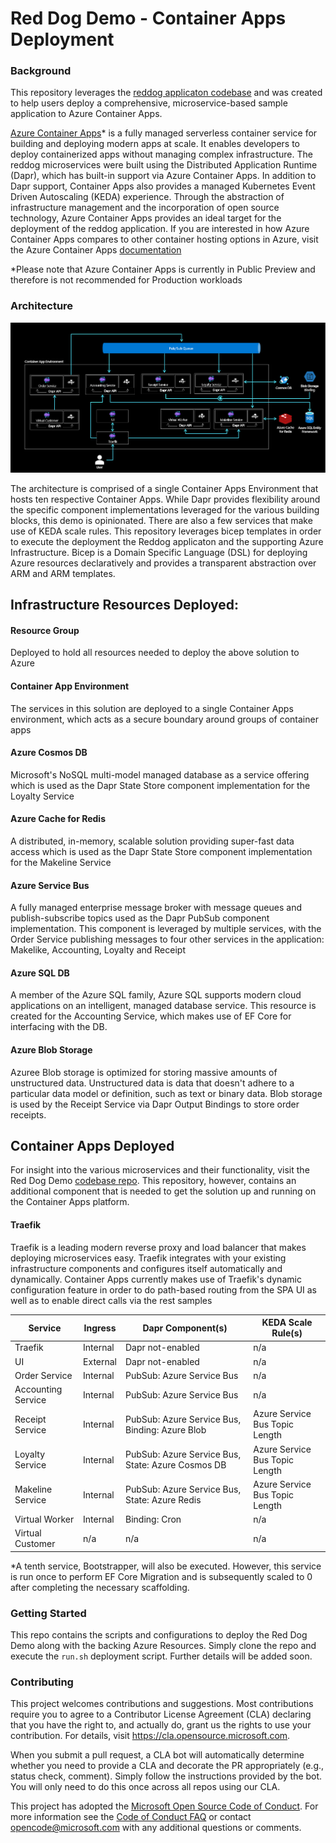 # Red Dog Demo - Container Apps Deployment

### Background

This repository leverages the [reddog applicaton codebase](https://github.com/Azure/reddog-code) and was created to help users deploy a comprehensive, microservice-based sample application to Azure Container Apps. 

[Azure Container Apps](https://azure.microsoft.com/en-us/services/container-apps/)* is a fully managed serverless container service for building and deploying modern apps at scale. It enables developers to deploy containerized apps without managing complex infrastructure. The reddog microservices were built using the Distributed Application Runtime (Dapr), which has built-in support via Azure Container Apps. In addition to Dapr support, Container Apps also provides a managed Kubernetes Event Driven Autoscaling (KEDA) experience. Through the abstraction of infrastructure management and the incorporation of open source technology, Azure Container Apps provides an ideal target for the deployment of the reddog application. If you are interested in how Azure Container Apps compares to other container hosting options in Azure, visit the Azure Container Apps [documentation](https://docs.microsoft.com/en-us/azure/container-apps/compare-options)

*Please note that Azure Container Apps is currently in Public Preview and therefore is not recommended for Production workloads

### Architecture

![Architecture diagram](assets/reddog_containerapps.png)

The architecture is comprised of a single Container Apps Environment that hosts ten respective Container Apps. While Dapr provides flexibility around the specific component implementations leveraged for the various building blocks, this demo is opinionated. There are also a few services that make use of KEDA scale rules. This repository leverages bicep templates in order to execute the deployment the Reddog applicaton and the supporting Azure Infrastructure. Bicep is a Domain Specific Language (DSL) for deploying Azure resources declaratively and provides a transparent abstraction over ARM and ARM templates.  

## Infrastructure Resources Deployed: 

#### Resource Group
Deployed to hold all resources needed to deploy the above solution to Azure

#### Container App Environment 
The services in this solution are deployed to a single Container Apps environment, which acts as a secure boundary around groups of container apps

#### Azure Cosmos DB 
Microsoft's NoSQL multi-model managed database as a service offering which is used as the Dapr State Store component implementation for the Loyalty Service

#### Azure Cache for Redis 
A distributed, in-memory, scalable solution providing super-fast data access which is used as the Dapr State Store component implementation for the Makeline Service

#### Azure Service Bus 
A fully managed enterprise message broker with message queues and publish-subscribe topics used as the Dapr PubSub component implementation. This component is leveraged by multiple services, with the Order Service publishing messages to four other services in the application: Makelike, Accounting, Loyalty and Receipt

#### Azure SQL DB 
A member of the Azure SQL family, Azure SQL supports modern cloud applications on an intelligent, managed database service. This resource is created for the Accounting Service, which makes use of EF Core for interfacing with the DB. 

#### Azure Blob Storage 
Azuree Blob storage is optimized for storing massive amounts of unstructured data. Unstructured data is data that doesn't adhere to a particular data model or definition, such as text or binary data. Blob storage is used by the Receipt Service via Dapr Output Bindings to store order receipts.

## Container Apps Deployed 
For insight into the various microservices and their functionality, visit the Red Dog Demo [codebase repo](https://github.com/Azure/reddog-code). This repository, however, contains an additional component that is needed to get the solution up and running on the Container Apps platform. 
#### Traefik 
Traefik is a leading modern reverse proxy and load balancer that makes deploying microservices easy. Traefik integrates with your existing infrastructure components and configures itself automatically and dynamically. Container Apps currently makes use of Traefik's dynamic configuration feature in order to do path-based routing from the SPA UI as well as to enable direct calls via the rest samples

| Service          | Ingress |  Dapr Component(s) | KEDA Scale Rule(s) |
|------------------|---------|--------------------|--------------------|
| Traefik | Internal | Dapr not-enabled | n/a |
| UI | External | Dapr not-enabled | n/a |
| Order Service | Internal | PubSub: Azure Service Bus | n/a |
| Accounting Service | Internal | PubSub: Azure Service Bus | n/a |
| Receipt Service | Internal | PubSub: Azure Service Bus, Binding: Azure Blob | Azure Service Bus Topic Length |
| Loyalty Service | Internal | PubSub: Azure Service Bus, State: Azure Cosmos DB | Azure Service Bus Topic Length |
| Makeline Service | Internal | PubSub: Azure Service Bus, State: Azure Redis | Azure Service Bus Topic Length |
| Virtual Worker | Internal | Binding: Cron | n/a |
| Virtual Customer | n/a | n/a | n/a |

*A tenth service, Bootstrapper, will also be executed. However, this service is run once to perform EF Core Migration and is subsequently scaled to 0 after completing the necessary scaffolding.

### Getting Started

This repo contains the scripts and configurations to deploy the Red Dog Demo along with the backing Azure Resources. Simply clone the repo and execute the `run.sh` deployment script. Further details will be added soon.

### Contributing

This project welcomes contributions and suggestions.  Most contributions require you to agree to a
Contributor License Agreement (CLA) declaring that you have the right to, and actually do, grant us
the rights to use your contribution. For details, visit https://cla.opensource.microsoft.com.

When you submit a pull request, a CLA bot will automatically determine whether you need to provide
a CLA and decorate the PR appropriately (e.g., status check, comment). Simply follow the instructions
provided by the bot. You will only need to do this once across all repos using our CLA.

This project has adopted the [Microsoft Open Source Code of Conduct](https://opensource.microsoft.com/codeofconduct/).
For more information see the [Code of Conduct FAQ](https://opensource.microsoft.com/codeofconduct/faq/) or
contact [opencode@microsoft.com](mailto:opencode@microsoft.com) with any additional questions or comments.
